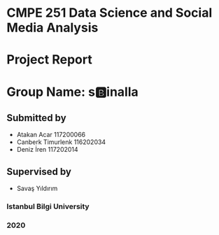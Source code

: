 
# CMPE 251 Data Science and Social Media Analysis
# Project Report
# Group Name: s🅱inalla
			
## Submitted by
- Atakan Acar 117200066
- Canberk Timurlenk 116202034
- Deniz İren 117202014



## Supervised by
- Savaş Yıldırım
### Istanbul Bilgi University
### 2020
